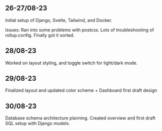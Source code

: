 ## 26-27/08-23 ##
Initial setup of Django, Svelte, Tailwind, and Docker. 

Issues: Ran into some problems with postcss. Lots of troubleshooting of rollup.config. Finally got it sorted.

## 28/08-23 ## 
Worked on layout styling, and toggle switch for light/dark mode. 

## 29/08-23 ##
Finalized layout and updated color scheme + Dashboard first draft design

## 30/08-23 ##
Database schema architecture planning. Created overview and first draft SQL setup with Django models. 